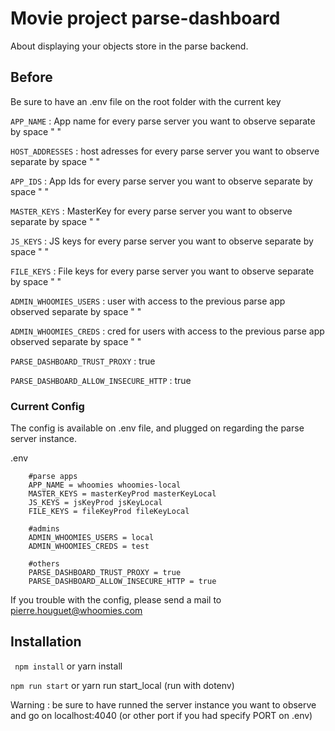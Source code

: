 # Movie project parse-dashboard

About displaying your objects store in the parse backend. 

## Before
Be sure to have an .env file on the root folder with the current key 

```APP_NAME``` : App name for every parse server you want to observe separate by space " "

```HOST_ADDRESSES``` : host adresses for every parse server you want to observe separate by space " "

```APP_IDS``` : App Ids for every parse server you want to observe separate by space " "

```MASTER_KEYS``` : MasterKey for every parse server you want to observe separate by space " "

```JS_KEYS``` : JS keys for every parse server you want to observe separate by space " "

```FILE_KEYS``` : File keys for every parse server you want to observe separate by space " "

```ADMIN_WHOOMIES_USERS``` : user with access to the previous parse app observed separate by space " "

```ADMIN_WHOOMIES_CREDS``` : cred for users with access to the previous parse app observed separate by space " "

```PARSE_DASHBOARD_TRUST_PROXY``` : true

```PARSE_DASHBOARD_ALLOW_INSECURE_HTTP``` : true

### Current Config  
The config is available on .env file, and plugged on regarding the parse server instance. 

.env
```
	#parse apps
	APP_NAME = whoomies whoomies-local
	MASTER_KEYS = masterKeyProd masterKeyLocal
	JS_KEYS = jsKeyProd jsKeyLocal
	FILE_KEYS = fileKeyProd fileKeyLocal
	
	#admins
	ADMIN_WHOOMIES_USERS = local
	ADMIN_WHOOMIES_CREDS = test
	
	#others
	PARSE_DASHBOARD_TRUST_PROXY = true
	PARSE_DASHBOARD_ALLOW_INSECURE_HTTP = true
```

If you trouble with the config, please send a mail to pierre.houguet@whoomies.com

## Installation 

```  npm install ``` or yarn install
	
``` npm run start ``` or yarn run start_local (run with dotenv)

Warning : be sure to have runned the server instance you want to observe and go on localhost:4040 (or other port if you had specify PORT on .env)

